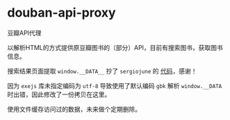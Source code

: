 # douban-api-proxy

豆瓣API代理


以解析HTML的方式提供原豆瓣图书的（部分）API，目前有搜索图书，获取图书信息。


搜索结果页面提取 `window.__DATA__` 抄了 `sergiojune` 的 [代码](https://github.com/acdzh/douban-book-api/blob/master/douban/libs/decrypt.js)，感谢！


因为 `exejs` 库未指定编码为 `utf-8` 导致使用了默认编码 `gbk` 解析 `window.__DATA` 时出错，因此修改了一份拷贝在这里。


使用文件缓存访问过的数据，未来做个定期删除。

